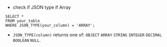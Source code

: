 - check if JSON type if Array
```mysql
SELECT *
FROM your_table
WHERE JSON_TYPE(your_column) = 'ARRAY';
```
- `JSON_TYPE(column)` returns one of: `OBJECT` `ARRAY` `STRING` `INTEGER` `DECIMAL` `BOOLEAN` `NULL`.